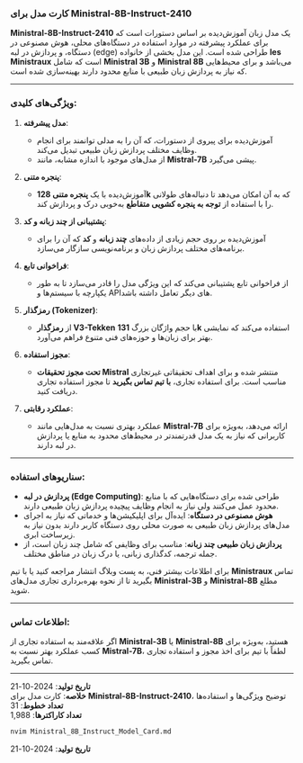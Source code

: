 ### کارت مدل برای Ministral-8B-Instruct-2410

**Ministral-8B-Instruct-2410** یک مدل زبان آموزش‌دیده بر اساس دستورات است که برای عملکرد پیشرفته در موارد استفاده در دستگاه‌های محلی، هوش مصنوعی در دستگاه، و پردازش در لبه (edge) طراحی شده است. این مدل بخشی از خانواده **les Ministraux** است که شامل **Ministral 3B** و **Ministral 8B** می‌باشد و برای محیط‌هایی که نیاز به پردازش زبان طبیعی با منابع محدود دارند بهینه‌سازی شده است.

---

### ویژگی‌های کلیدی:
1. **مدل پیشرفته**: 
   - آموزش‌دیده برای پیروی از دستورات، که آن را به مدلی توانمند برای انجام وظایف مختلف پردازش زبان طبیعی تبدیل می‌کند.
   - از مدل‌های موجود با اندازه مشابه، مانند **Mistral-7B** پیشی می‌گیرد.

2. **پنجره متنی**:
   - آموزش‌دیده با یک **پنجره متنی 128k** که به آن امکان می‌دهد تا دنباله‌های طولانی را با استفاده از **توجه به پنجره کشویی متقاطع** به‌خوبی درک و پردازش کند.

3. **پشتیبانی از چند زبانه و کد**:
   - آموزش‌دیده بر روی حجم زیادی از داده‌های **چند زبانه** و **کد** که آن را برای برنامه‌های مختلف پردازش زبان و برنامه‌نویسی سازگار می‌سازد.

4. **فراخوانی تابع**:
   - از فراخوانی تابع پشتیبانی می‌کند که این ویژگی مدل را قادر می‌سازد تا به طور یکپارچه با سیستم‌ها و APIهای دیگر تعامل داشته باشد.

5. **رمزگذار (Tokenizer)**:
   - از **رمزگذار V3-Tekken** با حجم واژگان بزرگ **131k** استفاده می‌کند که نمایشی بهتر برای زبان‌ها و حوزه‌های فنی متنوع فراهم می‌آورد.

6. **مجوز استفاده**:
   - **تحت مجوز تحقیقات Mistral** منتشر شده و برای اهداف تحقیقاتی غیرتجاری مناسب است. برای استفاده تجاری، **با تیم تماس بگیرید** تا مجوز استفاده تجاری دریافت کنید.

7. **عملکرد رقابتی**:
   - عملکرد بهتری نسبت به مدل‌هایی مانند **Mistral-7B** ارائه می‌دهد، به‌ویژه برای کاربرانی که نیاز به یک مدل قدرتمندتر در محیط‌های محدود به منابع یا پردازش در لبه دارند.

---

### سناریوهای استفاده:
- **پردازش در لبه (Edge Computing)**: طراحی شده برای دستگاه‌هایی که با منابع محدود عمل می‌کنند ولی نیاز به انجام وظایف پیچیده پردازش زبان طبیعی دارند.
- **هوش مصنوعی در دستگاه**: ایده‌آل برای اپلیکیشن‌ها و خدماتی که نیاز به اجرای مدل‌های پردازش زبان طبیعی به صورت محلی روی دستگاه کاربر دارند بدون نیاز به زیرساخت ابری.
- **پردازش زبان طبیعی چند زبانه**: مناسب برای وظایفی که شامل چند زبان است، از جمله ترجمه، کدگذاری زبانی، یا درک زبان در مناطق مختلف.

برای اطلاعات بیشتر فنی، به پست وبلاگ انتشار مراجعه کنید یا با تیم **Ministraux** تماس بگیرید تا از نحوه بهره‌برداری تجاری مدل‌های **Ministral-3B** و **Ministral-8B** مطلع شوید.

---

### اطلاعات تماس:
اگر علاقه‌مند به استفاده تجاری از **Ministral-3B** یا **Ministral-8B** هستید، به‌ویژه برای کسب عملکرد بهتر نسبت به **Mistral-7B**، لطفاً با تیم برای اخذ مجوز و استفاده تجاری تماس بگیرید.

---

**تاریخ تولید**: 2024-10-21  
**خلاصه**: کارت مدل برای **Ministral-8B-Instruct-2410**، توضیح ویژگی‌ها و استفاده‌ها  
**تعداد خطوط**: 31  
**تعداد کاراکترها**: 1,988  

```bash
nvim Ministral_8B_Instruct_Model_Card.md
```  
**تاریخ تولید**: 2024-10-21  
